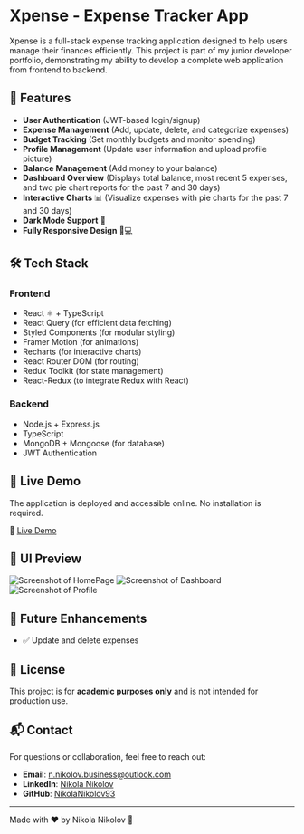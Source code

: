# Xpense - Expense Tracker App

Xpense is a full-stack expense tracking application designed to help users manage their finances efficiently. This project is part of my junior developer portfolio, demonstrating my ability to develop a complete web application from frontend to backend.

## 🚀 Features

- **User Authentication** (JWT-based login/signup)
- **Expense Management** (Add, update, delete, and categorize expenses)
- **Budget Tracking** (Set monthly budgets and monitor spending)
- **Profile Management** (Update user information and upload profile picture)
- **Balance Management** (Add money to your balance)
- **Dashboard Overview** (Displays total balance, most recent 5 expenses, and two pie chart reports for the past 7 and 30 days)
- **Interactive Charts** 📊 (Visualize expenses with pie charts for the past 7 and 30 days)
- **Dark Mode Support** 🌙
- **Fully Responsive Design** 📱💻

## 🛠 Tech Stack

### Frontend

- React ⚛️ + TypeScript
- React Query (for efficient data fetching)
- Styled Components (for modular styling)
- Framer Motion (for animations)
- Recharts (for interactive charts)
- React Router DOM (for routing)
- Redux Toolkit (for state management)
- React-Redux (to integrate Redux with React)

### Backend

- Node.js + Express.js
- TypeScript
- MongoDB + Mongoose (for database)
- JWT Authentication

## 🚀 Live Demo

The application is deployed and accessible online. No installation is required.

🔗 [Live Demo](https://xpense-blue.vercel.app/)

## 🎨 UI Preview

![Screenshot of HomePage](client/src/assets/home-page.png)
![Screenshot of Dashboard](client/src/assets/dashboard-page.png)
![Screenshot of Profile](client/src/assets/profile-page.png)

## 📌 Future Enhancements

- ✅ Update and delete expenses

## 📝 License

This project is for **academic purposes only** and is not intended for production use.

## 📬 Contact

For questions or collaboration, feel free to reach out:

- **Email**: n.nikolov.business@outlook.com
- **LinkedIn**: [Nikola Nikolov](www.linkedin.com/in/nikola-nikolov-a53b2925a)
- **GitHub**: [NikolaNikolov93](https://github.com/NikolaNikolov93)

---

Made with ❤️ by Nikola Nikolov 🚀
